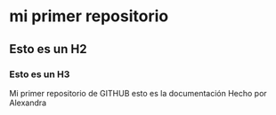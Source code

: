 # mi primer repositorio

## Esto es un H2

### Esto es un H3

Mi primer repositorio de GITHUB esto es la documentación
Hecho por Alexandra
